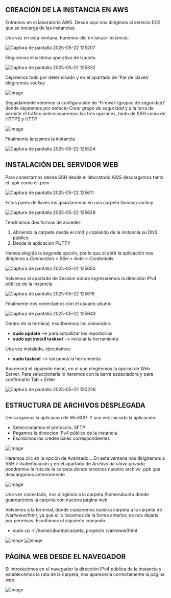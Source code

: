 ## CREACIÓN DE LA INSTANCIA EN AWS

Entramos en el laboratorio AWS. Desde aquí nos dirigimos al servicio EC2 que se encarga de las instancias.

Una vez en esta ventana, haremos clic en lanzar instancia:

![Captura de pantalla 2025-05-22 125207](https://github.com/user-attachments/assets/e78ff61b-f975-4331-9127-315191110d03)

Elegiremos el sistema operativo de Ubuntu

![Captura de pantalla 2025-05-22 125332](https://github.com/user-attachments/assets/9b538e50-0404-4873-8ce9-d3ab03605479)

Dejaremos todo por determinado y en el apartado de 'Par de claves' elegiremos *vockey* 

![image](https://github.com/user-attachments/assets/edf14015-1c18-41cb-ad51-809656affa65)

Seguidamente veremos la configuración de 'Firewall (grupos de seguridad)' donde dejaremos por defecto *Crear grupo de seguridad* y a la hora de permitir el tráfico seleccionaremos las tres opciones, tanto de SSH como de HTTPS y HTTP

![image](https://github.com/user-attachments/assets/99cb2e67-faf2-4aa8-96bd-cd2026411085)

Finalmente lanzamos la instancia

![Captura de pantalla 2025-05-22 125524](https://github.com/user-attachments/assets/d401a3eb-0265-466f-b0b6-3ff428a00d44)


## INSTALACIÓN DEL SERVIDOR WEB

Para conectarnos desde SSH desde el laboratorio AWS descargamos tanto el .ppk como el .pem

![Captura de pantalla 2025-05-22 125611](https://github.com/user-attachments/assets/74444b4d-56d1-4f68-bbb4-5ad1b8e9d3cc)

Estos pares de llaves los guardaremos en una carpeta llamada *vockey* 

![Captura de pantalla 2025-05-22 125628](https://github.com/user-attachments/assets/1a9efb13-2883-4945-b856-f5cc77edd71a)

Tendriamos dos formas de acceder:
  1. Abriendo la carpeta desde el cmd y copiando de la instancia su DNS público
  2. Desde la aplicacion PUTTY

Hemos elegido la segunda opción, por lo que al abrir la aplicación nos dirigimos a *Connection* > *SSH* > *Auth* > *Credentials*

![Captura de pantalla 2025-05-22 125650](https://github.com/user-attachments/assets/a06bba83-be9e-44ec-a067-0f3a95482adc)

Volvemos al apartado de *Session* donde ingresaremos la dirección IPv4 pública de la instancia

![Captura de pantalla 2025-05-22 125919](https://github.com/user-attachments/assets/ca4bf00a-242d-4711-88c0-9900e6ab5596)

Finalmente nos conectamos con el usuario ubuntu

![Captura de pantalla 2025-05-22 125943](https://github.com/user-attachments/assets/efadeae3-2020-4dc6-9fd4-0107a6a34f94)

Dentro de la terminal, escribiremos los comandos:

  - **sudo update** --> para actualizar los repostorios
  - **sudo apt install tasksel** --> instalar la herramienta

Una vez instalado, ejecutamos: 
  - **sudo tasksel** --> lanzamos la herramienta

Aparecerá el siguiente menú, en el que elegiremos la opcion de Web Server. Para seleccionarla lo haremos con la barra espaciadora y para confirmarlo Tab + Enter

![Captura de pantalla 2025-05-22 130226](https://github.com/user-attachments/assets/0c378d92-0e97-415b-86e3-3a1676d593a2)

## ESTRUCTURA DE ARCHIVOS DESPLEGADA

Descargamos la aplicacion de WinSCP. Y una vez iniciada la aplicación:
 - Seleccionamos el protocolo: SFTP
 - Pegamos la direccion IPv4 pública de la instancia
 - Escribimos las credenciales correspondientes

![image](https://github.com/user-attachments/assets/f820954c-e3df-4e9a-8940-112bbcf4ab3f)

Haremos clic en la opción de Avanzado... 
En esta ventana nos dirigiremos a SSH > Autenticación y en el apartado de *Archivo de clave privada* pondremos la ruta de la carpeta donde tenemos nuestro archivo .ppk que descargamos anteriormente

![image](https://github.com/user-attachments/assets/518ff6c9-10b2-434e-8a28-cc278db8d005)


Una vez conectado, nos dirigimos a la carpeta /home/ubuntu donde guardaremos la carpeta con nuestra página web

Volvemos a la terminal, donde copiaremos nuestra carpeta a la carpeta de /var/www/html, ya que si lo hacemos de la forma anterior, no nos dejaría por permisos. Escribimos el siguiente comando:
  - sudo cp -r /home/ubuntu/carpeta_proyecto /var/www/html

![image](https://github.com/user-attachments/assets/93691f2d-91b2-4505-8e30-b5c5f97d1b60)
![image](https://github.com/user-attachments/assets/b90ae76c-cd0c-493e-832a-548727bef3e9)


## PÁGINA WEB DESDE EL NAVEGADOR

Si introducimos en el navegador la dirección IPv4 pública de la instancia y establecemos la ruta de la carpeta, nos aparecería correctamente la página web:

![image](https://github.com/user-attachments/assets/b5eb4ffa-3ca5-49b2-932c-1be500dcf9e8)





















